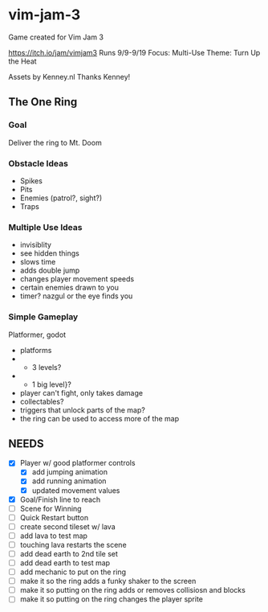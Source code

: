 # vim-jam-3

Game created for Vim Jam 3

https://itch.io/jam/vimjam3
Runs 9/9-9/19
Focus: Multi-Use
Theme: Turn Up the Heat

Assets by Kenney.nl
Thanks Kenney!

## The One Ring

### Goal

Deliver the ring to Mt. Doom

### Obstacle Ideas

- Spikes
- Pits
- Enemies (patrol?, sight?)
- Traps

### Multiple Use Ideas

- invisiblity
- see hidden things
- slows time
- adds double jump
- changes player movement speeds
- certain enemies drawn to you
- timer? nazgul or the eye finds you

### Simple Gameplay

Platformer, godot

- platforms
- - 3 levels?
- - 1 big level}?
- player can't fight, only takes damage
- collectables?
- triggers that unlock parts of the map?
- the ring can be used to access more of the map

## NEEDS

- [x] Player w/ good platformer controls
  - [x] add jumping animation
  - [x] add running animation
  - [x] updated movement values
- [x] Goal/Finish line to reach
- [ ] Scene for Winning
- [ ] Quick Restart button
- [ ] create second tileset w/ lava
- [ ] add lava to test map
- [ ] touching lava restarts the scene
- [ ] add dead earth to 2nd tile set
- [ ] add dead earth to test map
- [ ] add mechanic to put on the ring
- [ ] make it so the ring adds a funky shaker to the screen
- [ ] make it so putting on the ring adds or removes collisiosn and blocks
- [ ] make it so putting on the ring changes the player sprite
